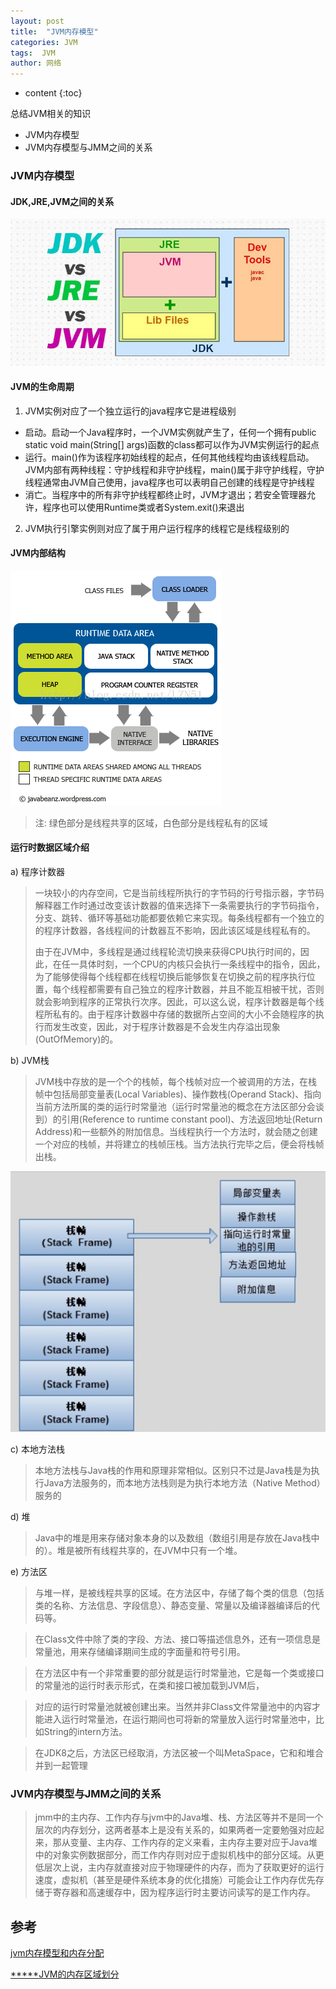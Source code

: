 ```yaml
---
layout: post
title:  "JVM内存模型"
categories: JVM
tags:  JVM
author: 网络
---
```


* content
{:toc}

总结JVM相关的知识
* JVM内存模型
* JVM内存模型与JMM之间的关系







### JVM内存模型

#### JDK,JRE,JVM之间的关系

![jdk.jpg](/images/jdk-jvm/jdk.jpg)

#### JVM的生命周期

1. JVM实例对应了一个独立运行的java程序它是进程级别 
* 启动。启动一个Java程序时，一个JVM实例就产生了，任何一个拥有public static void 
main(String[] args)函数的class都可以作为JVM实例运行的起点  
* 运行。main()作为该程序初始线程的起点，任何其他线程均由该线程启动。JVM内部有两种线程：守护线程和非守护线程，main()属于非守护线程，守护线程通常由JVM自己使用，java程序也可以表明自己创建的线程是守护线程
* 消亡。当程序中的所有非守护线程都终止时，JVM才退出；若安全管理器允许，程序也可以使用Runtime类或者System.exit()来退出
2. JVM执行引擎实例则对应了属于用户运行程序的线程它是线程级别的

#### JVM内部结构

![jvm内部结构.png](/images/jdk-jvm/jvm内部结构.png)

> 注: 绿色部分是线程共享的区域，白色部分是线程私有的区域

#### 运行时数据区域介绍

a) 程序计数器

>一块较小的内存空间，它是当前线程所执行的字节码的行号指示器，字节码解释器工作时通过改变该计数器的值来选择下一条需要执行的字节码指令，分支、跳转、循环等基础功能都要依赖它来实现。每条线程都有一个独立的的程序计数器，各线程间的计数器互不影响，因此该区域是线程私有的。
>
>由于在JVM中，多线程是通过线程轮流切换来获得CPU执行时间的，因此，在任一具体时刻，一个CPU的内核只会执行一条线程中的指令，因此，为了能够使得每个线程都在线程切换后能够恢复在切换之前的程序执行位置，每个线程都需要有自己独立的程序计数器，并且不能互相被干扰，否则就会影响到程序的正常执行次序。因此，可以这么说，程序计数器是每个线程所私有的。由于程序计数器中存储的数据所占空间的大小不会随程序的执行而发生改变，因此，对于程序计数器是不会发生内存溢出现象(OutOfMemory)的。

b) JVM栈

>JVM栈中存放的是一个个的栈帧，每个栈帧对应一个被调用的方法，在栈帧中包括局部变量表(Local Variables)、操作数栈(Operand Stack)、指向当前方法所属的类的运行时常量池（运行时常量池的概念在方法区部分会谈到）的引用(Reference to runtime constant pool)、方法返回地址(Return Address)和一些额外的附加信息。当线程执行一个方法时，就会随之创建一个对应的栈帧，并将建立的栈帧压栈。当方法执行完毕之后，便会将栈帧出栈。　

![java_stack.png](/images/jdk-jvm/java_stack.png)

c) 本地方法栈

>本地方法栈与Java栈的作用和原理非常相似。区别只不过是Java栈是为执行Java方法服务的，而本地方法栈则是为执行本地方法（Native Method）服务的

d) 堆

> Java中的堆是用来存储对象本身的以及数组（数组引用是存放在Java栈中的）。堆是被所有线程共享的，在JVM中只有一个堆。

e) 方法区

> 与堆一样，是被线程共享的区域。在方法区中，存储了每个类的信息（包括类的名称、方法信息、字段信息）、静态变量、常量以及编译器编译后的代码等。

> 在Class文件中除了类的字段、方法、接口等描述信息外，还有一项信息是常量池，用来存储编译期间生成的字面量和符号引用。

> 在方法区中有一个非常重要的部分就是运行时常量池，它是每一个类或接口的常量池的运行时表示形式，在类和接口被加载到JVM后，

> 对应的运行时常量池就被创建出来。当然并非Class文件常量池中的内容才能进入运行时常量池，在运行期间也可将新的常量放入运行时常量池中，比如String的intern方法。

> 在JDK8之后，方法区已经取消，方法区被一个叫MetaSpace，它和和堆合并到一起管理

### JVM内存模型与JMM之间的关系

> jmm中的主内存、工作内存与jvm中的Java堆、栈、方法区等并不是同一个层次的内存划分，这两者基本上是没有关系的，如果两者一定要勉强对应起来，那从变量、主内存、工作内存的定义来看，主内存主要对应于Java堆中的对象实例数据部分，而工作内存则对应于虚拟机栈中的部分区域。从更低层次上说，主内存就直接对应于物理硬件的内存，而为了获取更好的运行速度，虚拟机（甚至是硬件系统本身的优化措施）可能会让工作内存优先存储于寄存器和高速缓存中，因为程序运行时主要访问读写的是工作内存。

## 参考

[jvm内存模型和内存分配](https://www.cnblogs.com/fubaizhaizhuren/p/4976839.html)

[*****JVM的内存区域划分](http://www.cnblogs.com/dolphin0520/p/3613043.html)